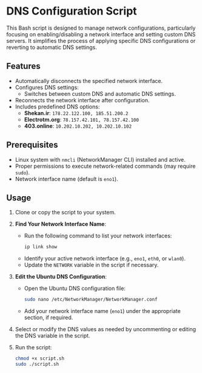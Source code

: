 # DNS Configuration Script

This Bash script is designed to manage network configurations, particularly focusing on enabling/disabling a network interface and setting custom DNS servers. It simplifies the process of applying specific DNS configurations or reverting to automatic DNS settings.

## Features

- Automatically disconnects the specified network interface.
- Configures DNS settings:
  - Switches between custom DNS and automatic DNS settings.
- Reconnects the network interface after configuration.
- Includes predefined DNS options:
  - **Shekan.ir**: `178.22.122.100, 185.51.200.2`
  - **Electrotm.org**: `78.157.42.101, 78.157.42.100`
  - **403.online**: `10.202.10.202, 10.202.10.102`

## Prerequisites

- Linux system with `nmcli` (NetworkManager CLI) installed and active.
- Proper permissions to execute network-related commands (may require `sudo`).
- Network interface name (default is `eno1`).

## Usage

1. Clone or copy the script to your system.
2. **Find Your Network Interface Name**:
   - Run the following command to list your network interfaces:
     ```bash
     ip link show
     ```
   - Identify your active network interface (e.g., `eno1`, `eth0`, or `wlan0`).
   - Update the `NETWORK` variable in the script if necessary.

3. **Edit the Ubuntu DNS Configuration**:
   - Open the Ubuntu DNS configuration file:
     ```bash
     sudo nano /etc/NetworkManager/NetworkManager.conf
     ```
   - Add your network interface name (`eno1`) under the appropriate section, if required.

4. Select or modify the DNS values as needed by uncommenting or editing the DNS variable in the script.

5. Run the script:
   ```bash
   chmod +x script.sh
   sudo ./script.sh

